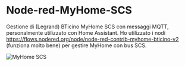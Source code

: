 # Node-red-MyHome-SCS
Gestione di (Legrand) BTicino MyHome SCS con messaggi MQTT, personalmente utilizzato con Home Assistant.
Ho utilizzato i nodi https://flows.nodered.org/node/node-red-contrib-myhome-bticino-v2 (funziona molto bene) per gestire MyHome con bus SCS.

![MyHome SCS](https://user-images.githubusercontent.com/68510177/213650607-6e3325e0-a70f-42ad-bdb5-9c56a0fe5b55.jpg)
